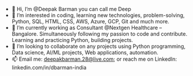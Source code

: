 - 👋 Hi, I’m @Deepak Barman you can call me Deep
- 👀 I’m interested in coding, learning new technologies, problem-solving, Python, SQL, HTML, CSS, AWS, Azure, GCP, Git and much more.
- 🌱 I’m currently working as Consultant @Nextgen Healthcare – Bangalore. Simultaneously following my passion to code and contribute. Learning and practicing Python, building projects.
- 💞️ I’m looking to collaborate on any projects using Python programming, Data science, AI/ML projects, Web applications, automation.
- 📫 Email me: deepakbarman.28@live.com; or reach me on LinkedIn: linkedin.com/in/dbarman-india
<!---
barmandeepak is a ✨ special ✨ repository because its `README.md` (this file) appears on your GitHub profile.
You can click the Preview link to take a look at your changes.
--->
